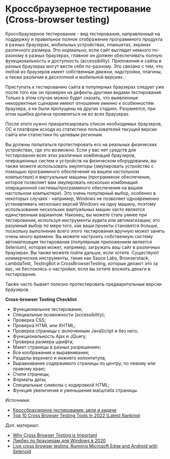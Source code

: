 # Кроссбраузерное тестирование (Cross-browser testing)

Кроссбраузерное тестирование - вид тестирования, направленный на поддержку и правильное полное отображение программного продукта в разных браузерах, мобильных устройствах, планшетах, экранах различного размера. Это нормально, если сайт выглядит немного по-разному в разных браузерах, главное он должен обеспечивать полную функциональность и доступность (accessibility). Приложения и сайты в разных браузерах могут вести себя по-разному. Это связано с тем, что любой из браузеров имеет собственные движки, надстройки, плагины, а также различия в десктопной и мобильной версиях.

Приступать к тестированию сайта в популярных браузерах следует уже после того как он проверен на дефекты другими видами тестирования. Только в этом случае можно будет сказать, что выявленные некорректные сценарии имеют отношение именно к особенностям браузера, а не были пропущены на других стадиях. Разумеется, при этом ошибка должна проявляться не во всех браузерах.

После этого нужно приоритезировать список необходимых браузеров, ОС и платформ исходя из статистики пользователей текущей версии сайта или статистики по целевым регионам.

Вы должны попытаться протестировать его на реальных физических устройствах, где это возможно. Если у вас нет средств для тестирования всех этих различных комбинаций браузеров, операционных систем и устройств на физическом оборудовании, вы также можете использовать эмуляторы (эмулировать устройство с помощью программного обеспечения на вашем настольном компьютере) и виртуальные машины (программное обеспечение, которое позволяет вам эмулировать несколько комбинаций операционной системы/программного обеспечения на вашем настольном компьютере). Это очень популярный выбор, особенно в некоторых случаях - например, Windows не позволяет одновременно устанавливать несколько версий Windows на одну машину, поэтому использование нескольких виртуальных машин часто является единственным вариантом. Наконец, вы можете стать умнее при тестировании, используя инструменты аудита или автоматизации; это разумный выбор по мере того, как ваши проекты становятся больше, поскольку выполнение всего этого тестирования вручную может занять очень много времени. Вы можете настроить собственную систему автоматизации тестирования (популярным приложением является Selenium), которая может, например, загружать ваш сайт в различных браузерах. Вы также можете пойти дальше, если хотите. Существуют коммерческие инструменты, такие как Sauce Labs, Browserstack, LambdaTest, TestingBot и CrossBrowserTesting, которые делают это за вас, не беспокоясь о настройке, если вы хотите вложить деньги в тестирование.

Также часто бывает полезно протестировать предварительные версии браузеров.

**Cross-browser Testing Checklist**

* Функциональное тестирование;
* Специальные возможности (accessibility);
* Проверка CSS;
* Проверка HTML или XHTML;
* Проверка страницы с включенным JavaScript и без него;
* Функциональность Ajax и JQuery;
* Проверка размера шрифта;
* Макет страницы в разных разрешениях;
* Все изображения и выравнивание;
* Разделы верхнего и нижнего колонтитула;
* Выравнивание содержимого страницы по центру, по левому или правому краю;
* Стили страницы;
* Форматы даты;
* Специальные символы с кодировкой HTML;
* Функция увеличения и уменьшения масштаба страницы.

Источники:

* [Кроссбраузерное тестирование: цели и задачи](https://luxhard.com/krossbrauzernoe-testirovanie-tseli-i.html)
* [Top 10 Cross Browser Testing Tools In 2022 (Latest Ranking)](https://www.softwaretestinghelp.com/best-cross-browser-testing-tools-to-ease-your-browser-compatibility-testing-efforts/)

Доп. материал:

* [Why Cross Browser Testing is Important](https://www.mindfulqa.com/cross-browser-testing/)
* [Ликбез по браузерам для Windows в 2020](https://habr.com/ru/post/518834/)
* [Live cross browser testing. Running Microsoft Edge and Android with Selenoid](https://www.youtube.com/https://youtube.com/watch?v=ZwnbuLCZYU4)
